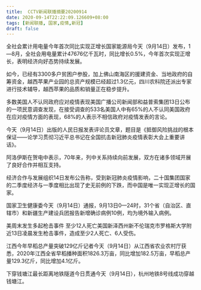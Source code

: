 ```yaml
---
title:  CCTV新闻联播摘要20200914
date: 2020-09-14T22:22:09.126609+08:00
tags: [新闻联播, 国家,疫情,新冠]
draft: false
---
```


全社会累计用电量今年首次同比实现正增长<span class="keywords_content">国家</span>能源局今天（9月14日）发布，1—8月，全社会用电量累计47676亿千瓦时，同比增长0.5%，今年首次实现正增长，表明经济向好态势持续发展。

如今，已经有3300多户贫困户参股，加上佛山南海区的援建资金、当地政府的自筹资金，越西苹果产业园的总资产规模已经超过1.3亿元，四川农科院还派出专家进行技术辅导，越西苹果的品质和销量正在稳步提升。

多数美国人不认同政府应对<span class="keywords_content">疫情</span>表现美国广播公司新闻部和益普索集团13日公布的一项民意调查发现，在接受调查的533名美国人中有65%的人不认同美国政府在应对<span class="keywords_content">疫情</span>方面的表现，68%的人表示不相信政府对<span class="keywords_content">疫情</span>发表的言论。

今天（9月14日）出版的人民日报发表评论员文章，题目是《抵御风险挑战的根本保证——论学习贯彻习近平总书记在全国抗击<span class="keywords_content">新冠</span>肺炎<span class="keywords_content">疫情</span>表彰大会上重要讲话》。

阿洛伊斯在贺电中表示，70年来，列中关系持续向前发展，双方在诸多领域开展了良好合作并相互支持。

经济合作与发展组织14日发布公告称，受到<span class="keywords_content">新冠</span>肺炎<span class="keywords_content">疫情</span>影响，二十国集团<span class="keywords_content">国家</span>的二季度经济与一季度相比出现了史无前例的下跌，而中国是唯一实现正增长的<span class="keywords_content">国家</span>。

<span class="keywords_content">国家</span>卫生健康委今天（9月14日）通报，9月13日0—24时，31个省（自治区、直辖市）和新疆生产建设兵团报告新增确诊病例10例，均为境外输入病例。

美周末发生多起枪击事件 至少12人死亡美国新泽西州新不伦瑞克市罗格斯大学附近13日凌晨发生枪击事件，造成至少2人死亡、6人受伤。

江西今年早稻总产量突破129亿斤记者今天（9月14日）从江西省农业农村厅获悉，2020年江西全省早稻播种面积1826.3万亩，同比增加182.5万亩，早稻总产量129.3亿斤，同比增加4.1亿斤。

下穿钱塘江最长距离地铁隧道今日贯通今天（9月14日），杭州地铁8号线成功穿越钱塘江。
